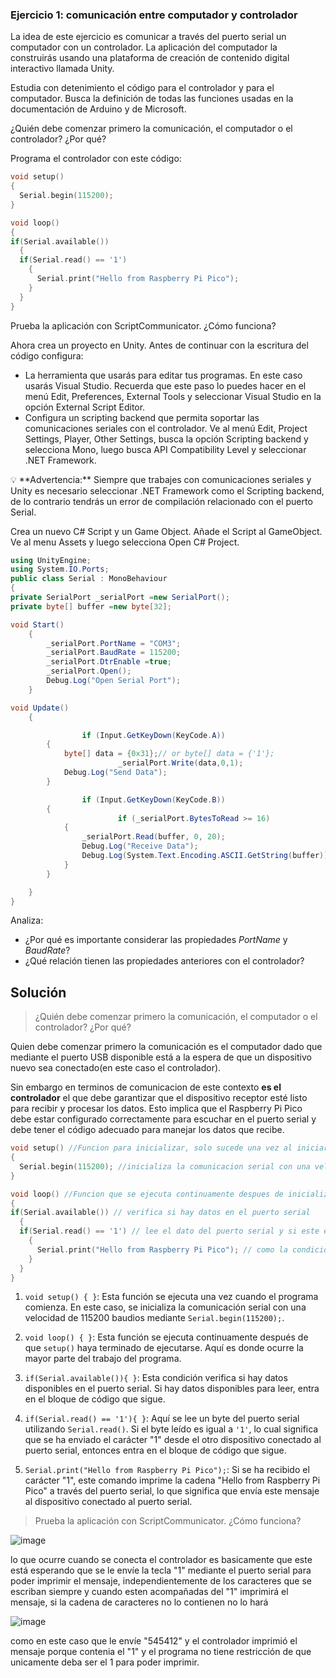 ### **Ejercicio 1: comunicación entre computador y controlador**

La idea de este ejercicio es comunicar a través del puerto serial un computador con un controlador. La aplicación del computador la construirás usando una plataforma de creación de contenido digital interactivo llamada Unity.

Estudia con detenimiento el código para el controlador y para el computador. Busca la definición de todas las funciones usadas en la documentación de Arduino y de Microsoft.

¿Quién debe comenzar primero la comunicación, el computador o el controlador? ¿Por qué?

Programa el controlador con este código:

```cpp
void setup()
{
  Serial.begin(115200);
}

void loop()
{
if(Serial.available())
  {
  if(Serial.read() == '1')
    {
      Serial.print("Hello from Raspberry Pi Pico");
    }
  }
}
```

Prueba la aplicación con ScriptCommunicator. ¿Cómo funciona?

Ahora crea un proyecto en Unity. Antes de continuar con la escritura del código configura:

- La herramienta que usarás para editar tus programas. En este caso usarás Visual Studio. Recuerda que este paso lo puedes hacer en el menú Edit, Preferences, External Tools y seleccionar Visual Studio en la opción External Script Editor.
- Configura un scripting backend que permita soportar las comunicaciones seriales con el controlador. Ve al menú Edit, Project Settings, Player, Other Settings, busca la opción Scripting backend y selecciona Mono, luego busca API Compatibility Level y seleccionar .NET Framework.

<aside>
💡 **Advertencia:**
Siempre que trabajes con comunicaciones seriales y Unity es necesario seleccionar .NET Framework como el Scripting backend, de lo contrario tendrás un error de compilación relacionado con el puerto Serial.

</aside>

Crea un nuevo C# Script y un Game Object. Añade el Script al GameObject. Ve al menu Assets y luego selecciona Open C# Project.

```csharp
using UnityEngine;
using System.IO.Ports;
public class Serial : MonoBehaviour
{
private SerialPort _serialPort =new SerialPort();
private byte[] buffer =new byte[32];

void Start()
    {
        _serialPort.PortName = "COM3";
        _serialPort.BaudRate = 115200;
        _serialPort.DtrEnable =true;
        _serialPort.Open();
        Debug.Log("Open Serial Port");
    }

void Update()
    {

				if (Input.GetKeyDown(KeyCode.A))
        {
            byte[] data = {0x31};// or byte[] data = {'1'};            
						_serialPort.Write(data,0,1);
            Debug.Log("Send Data");
        }

				if (Input.GetKeyDown(KeyCode.B))
        {
						if (_serialPort.BytesToRead >= 16)
            {
                _serialPort.Read(buffer, 0, 20);
                Debug.Log("Receive Data");
                Debug.Log(System.Text.Encoding.ASCII.GetString(buffer));
            }
        }

    }
}
```

Analiza:

- ¿Por qué es importante considerar las propiedades *PortName* y *BaudRate*?
- ¿Qué relación tienen las propiedades anteriores con el controlador?


## Solución

> ¿Quién debe comenzar primero la comunicación, el computador o el controlador? ¿Por qué?

Quien debe comenzar primero la comunicación es el computador dado que mediante el puerto USB disponible está a la espera de que un dispositivo nuevo sea conectado(en este caso el controlador).

Sin embargo en terminos de comunicacion de este contexto **es el controlador** el que debe garantizar que el dispositivo receptor esté listo para recibir y procesar los datos. Esto implica que el 
Raspberry Pi Pico debe estar configurado correctamente para escuchar en el puerto serial y debe tener el código adecuado para manejar los datos que recibe.


```cpp
void setup() //Funcion para inicializar, solo sucede una vez al iniciar
{
  Serial.begin(115200); //inicializa la comunicacion serial con una velocidad en baudios o bytes
}

void loop() //Funcion que se ejecuta continuamente despues de inicializar el contenido de la funcion setup()
{
if(Serial.available()) // verifica si hay datos en el puerto serial
  {
  if(Serial.read() == '1') // lee el dato del puerto serial y si este es "1" entra al siguiente codigo
    {
      Serial.print("Hello from Raspberry Pi Pico"); // como la condicion if se cumplió entonces imprime el mensaje
    }
  }
}
```


1. `void setup() { }`: Esta función se ejecuta una vez cuando el programa comienza. En este caso, se inicializa la comunicación serial con una velocidad de 115200 baudios mediante `Serial.begin(115200);`.

2. `void loop() { }`: Esta función se ejecuta continuamente después de que `setup()` haya terminado de ejecutarse. Aquí es donde ocurre la mayor parte del trabajo del programa.

3. `if(Serial.available()){ }`: Esta condición verifica si hay datos disponibles en el puerto serial. Si hay datos disponibles para leer, entra en el bloque de código que sigue.

4. `if(Serial.read() == '1'){ }`: Aquí se lee un byte del puerto serial utilizando `Serial.read()`. Si el byte leído es igual a `'1'`, lo cual significa que se ha enviado el carácter "1" desde el otro dispositivo conectado al puerto serial, entonces entra en el bloque de código que sigue.

5. `Serial.print("Hello from Raspberry Pi Pico");`: Si se ha recibido el carácter "1", este comando imprime la cadena "Hello from Raspberry Pi Pico" a través del puerto serial, lo que significa que envía este mensaje al dispositivo conectado al puerto serial.


> Prueba la aplicación con ScriptCommunicator. ¿Cómo funciona?

![image](https://github.com/DanielZafiro/Daniel_RaspPico_Project/assets/66543657/2b4a0d66-6a34-4ed3-895f-4ac55e7d4f05)

lo que ocurre cuando se conecta el controlador es basicamente que este está esperando que se le envíe la tecla "1" mediante el puerto serial para poder imprimir el mensaje,
independientemente de los caracteres que se escriban siempre y cuando esten acompañadas del "1" imprimirá el mensaje, si la cadena de caracteres no lo contienen no lo hará

![image](https://github.com/DanielZafiro/Daniel_RaspPico_Project/assets/66543657/b80e60b7-5693-4cdb-b9ae-c4b803a3e5cf)

como en este caso que le envíe "545412" y el controlador imprimió el mensaje porque contenia el "1" y el programa no tiene restricción de que unicamente deba ser el 1 para poder imprimir.

